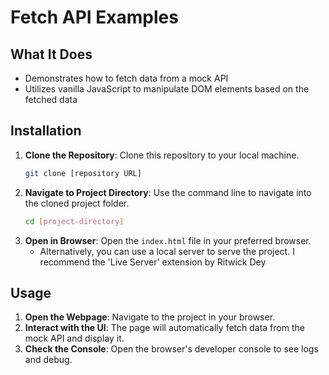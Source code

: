 
# Fetch API Examples

## What It Does
- Demonstrates how to fetch data from a mock API
- Utilizes vanilla JavaScript to manipulate DOM elements based on the fetched data

## Installation
1. **Clone the Repository**: Clone this repository to your local machine.
    ```bash
    git clone [repository URL]
    ```
2. **Navigate to Project Directory**: Use the command line to navigate into the cloned project folder.
    ```bash
    cd [project-directory]
    ```
3. **Open in Browser**: Open the `index.html` file in your preferred browser.
    - Alternatively, you can use a local server to serve the project. I recommend the 'Live Server' extension by Ritwick Dey

## Usage
1. **Open the Webpage**: Navigate to the project in your browser.
2. **Interact with the UI**: The page will automatically fetch data from the mock API and display it.
3. **Check the Console**: Open the browser's developer console to see logs and debug.


